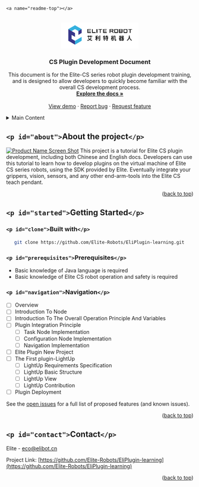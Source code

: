 `<a name="readme-top"></a>`

<!-- [![Contributors][contributors-shield]][contributors-url]
[![Forks][forks-shield]][forks-url]
[![Stargazers][stars-shield]][stars-url]
[![Issues][issues-shield]][issues-url]
[![MIT License][license-shield]][license-url]
[![LinkedIn][linkedin-shield]][linkedin-url] -->

<!-- PROJECT LOGO -->

<br />

<div align="center">
  <a href="https://github.com/Elite-Robots/EliPlugin-learning">
    <img src="images/logo.png" alt="Logo" width="210" height="70">
  </a>

<h3 align="center">CS Plugin Development Document</h3>

<p align="center">
    This document is for the Elite-CS series robot plugin development training, and is designed to allow developers to quickly become familiar with the overall CS development process.
    <br />
    <a href="https://github.com/Elite-Robots/EliPlugin-learning/tree/main/Doc"><strong>Explore the docs »</strong></a>
    <br />
    <br />
    <a href="https://github.com/Elite-Robots/EliPlugin-learning">View demo</a>
    ·
    <a href="https://github.com/Elite-Robots/EliPlugin-learning/issues">Report bug</a>
    ·
    <a href="https://github.com/Elite-Robots/EliPlugin-learning/issues">Request feature</a>
  </p>
</div>

<!-- TABLE OF CONTENTS -->

<details>
  <summary>Main Content</summary>
  <ol>
    <li>
      <a href="#about">About the project</a>
      <!-- <ul>
        <li><a href="#built-with">构建</a></li>
      </ul> -->
    </li>
    <li>
      <a href="#started">Getting Started</a>
      <ul>
      <li><a href="#clone">Built with</a></li>
        <li><a href="#prerequisites">Prerequisites</a></li>
        <li><a href="#navigation">Navigation</a></li>
      </ul>
    </li>
    <!-- <li><a href="#usage">使用</a></li> -->
    <!-- <li><a href="#导航">导航</a></li> -->
    <!-- <li><a href="#contributing">贡献</a></li>
    <li><a href="#license">许可</a></li> -->
    <li><a href="#contact">Contact</a></li>
    <!-- <li><a href="#acknowledgments">Acknowledgments</a></li> -->
  </ol>
</details>

<!-- ABOUT THE PROJECT -->

## `<p id="about">`About the project`</p>`

[![Product Name Screen Shot][product-screenshot]](https://example.com)
This project is a tutorial for Elite CS plugin development, including both Chinese and English docs. Developers can use this tutorial to learn how to develop plugins on the virtual machine of Elite CS series robots, using the SDK provided by Elite. Eventually integrate your grippers, vision, sensors, and any other end-arm-tools into the Elite CS teach pendant.

<p align="right">(<a href="#readme-top">back to top</a>)</p>

<!-- ### 构建环境 -->

<!-- * [![InteliJ IDEA][InteliJ]][InteliJ-url]
* [![React][React.js]][React-url]
* [![Vue][Vue.js]][Vue-url]
* [![Angular][Angular.io]][Angular-url]
* [![Svelte][Svelte.dev]][Svelte-url]
* [![Laravel][Laravel.com]][Laravel-url]
* [![Bootstrap][Bootstrap.com]][Bootstrap-url]
* [![JQuery][JQuery.com]][JQuery-url] -->

<!-- * InteliJ IDEA
* EliSim
* ElitePluginSDK -->

<!-- <p align="right">(<a href="#readme-top">back to top</a>)</p> -->

<!-- GETTING STARTED -->

## `<p id="started">`Getting Started`</p>`

### `<p id="clone">`Built with`</p>`

```sh
   git clone https://github.com/Elite-Robots/EliPlugin-learning.git
```

### `<p id="prerequisites">`Prerequisites`</p>`

* Basic knowledge of Java language is required
* Basic knowledge of Elite CS robot operation and safety is required

<!-- ### 安装 -->

<!-- 
3. Install NPM packages
   ```sh
   npm install
   ```
4. Enter your API in `config.js`
   ```js
   const API_KEY = 'ENTER YOUR API';
   ``` -->

<!-- <p align="right">(<a href="#readme-top">back to top</a>)</p> -->

<!-- USAGE EXAMPLES -->

<!-- ## Usage

Use this space to show useful examples of how a project can be used. Additional screenshots, code examples and demos work well in this space. You may also link to more resources.

_For more examples, please refer to the [Documentation](https://example.com)_

<p align="right">(<a href="#readme-top">back to top</a>)</p>
 -->

<!-- ROADMAP -->

### `<p id="navigation">`Navigation`</p>`

- [ ] Overview
- [ ] Introduction To Node
- [ ] Introduction To The Overall Operation Principle And Variables
- [ ] Plugin Integration Principle
  - [ ] Task Node Implementation
  - [ ] Configuration Node Implementation
  - [ ] Navigation Implementation
- [ ] Elite Plugin New Project
- [ ] The First plugin-LightUp
  - [ ] LightUp Requirements Specification
  - [ ] LightUp Basic Structure
  - [ ] LightUp View
  - [ ] LightUp Contribution
- [ ] Plugin Deployment

See the [open issues](https://github.com/Elite-Robots/EliPlugin-learning/issues) for a full list of proposed features (and known issues).

<p align="right">(<a href="#readme-top">back to top</a>)</p>

<!-- CONTRIBUTING
## Contributing

Contributions are what make the open source community such an amazing place to learn, inspire, and create. Any contributions you make are **greatly appreciated**.

If you have a suggestion that would make this better, please fork the repo and create a pull request. You can also simply open an issue with the tag "enhancement".
Don't forget to give the project a star! Thanks again!

1. Fork the Project
2. Create your Feature Branch (`git checkout -b feature/AmazingFeature`)
3. Commit your Changes (`git commit -m 'Add some AmazingFeature'`)
4. Push to the Branch (`git push origin feature/AmazingFeature`)
5. Open a Pull Request -->

<!-- <p align="right">(<a href="#readme-top">back to top</a>)</p> -->

<!-- LICENSE -->

<!-- ## License

Distributed under the MIT License. See `LICENSE.txt` for more information.

<p align="right">(<a href="#readme-top">back to top</a>)</p> -->

<!-- CONTACT -->

## `<p id="contact">`Contact`</p>`

Elite - eco@elibot.cn

Project Link: [https://github.com/Elite-Robots/EliPlugin-learning](https://github.com/Elite-Robots/EliPlugin-learning)

<p align="right">(<a href="#readme-top">back to top</a>)</p>

<!-- ACKNOWLEDGMENTS -->

<!-- ## Acknowledgments

* []()
* []()
* []() -->

<!-- <p align="right">(<a href="#readme-top">back to top</a>)</p> -->

<!-- MARKDOWN LINKS & IMAGES -->

<!-- https://www.markdownguide.org/basic-syntax/#reference-style-links -->

[contributors-shield]: https://img.shields.io/github/contributors/github_username/repo_name.svg?style=for-the-badge
[contributors-url]: https://github.com/Elite-Robots/EliPlugin-learning/contributors
[forks-shield]: https://img.shields.io/github/forks/github_username/repo_name.svg?style=for-the-badge
[forks-url]: https://github.com/github_username/repo_name/network/members
[stars-shield]: https://img.shields.io/github/stars/github_username/repo_name.svg?style=for-the-badge
[stars-url]: https://github.com/github_username/repo_name/stargazers
[issues-shield]: https://img.shields.io/github/issues/github_username/repo_name.svg?style=for-the-badge
[issues-url]: https://github.com/github_username/repo_name/issues
[license-shield]: https://img.shields.io/github/license/github_username/repo_name.svg?style=for-the-badge
[license-url]: https://github.com/github_username/repo_name/blob/master/LICENSE.txt
[linkedin-shield]: https://img.shields.io/badge/-LinkedIn-black.svg?style=for-the-badge&logo=linkedin&colorB=555
[linkedin-url]: https://linkedin.com/in/linkedin_username
[product-screenshot]: images/screenshot.png
[InteliJ]: https://img.shields.io/badge/next.js-000000?style=for-the-badge&logo=nextdotjs&logoColor=white
[InteliJ-url]: https://www.jetbrains.com/idea/
[React.js]: https://img.shields.io/badge/React-20232A?style=for-the-badge&logo=react&logoColor=61DAFB
[React-url]: https://reactjs.org/
[Vue.js]: https://img.shields.io/badge/Vue.js-35495E?style=for-the-badge&logo=vuedotjs&logoColor=4FC08D
[Vue-url]: https://vuejs.org/
[Angular.io]: https://img.shields.io/badge/Angular-DD0031?style=for-the-badge&logo=angular&logoColor=white
[Angular-url]: https://angular.io/
[Svelte.dev]: https://img.shields.io/badge/Svelte-4A4A55?style=for-the-badge&logo=svelte&logoColor=FF3E00
[Svelte-url]: https://svelte.dev/
[Laravel.com]: https://img.shields.io/badge/Laravel-FF2D20?style=for-the-badge&logo=laravel&logoColor=white
[Laravel-url]: https://laravel.com
[Bootstrap.com]: https://img.shields.io/badge/Bootstrap-563D7C?style=for-the-badge&logo=bootstrap&logoColor=white
[Bootstrap-url]: https://getbootstrap.com
[JQuery.com]: https://img.shields.io/badge/jQuery-0769AD?style=for-the-badge&logo=jquery&logoColor=white
[JQuery-url]: https://jquery.com
